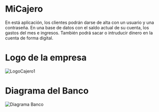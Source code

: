# MiCajero

 En está aplicación, los clientes podrán darse de alta con un usuario y una contraseña. En una base de datos con el saldo actual de su cuenta, los gastos del mes e ingresos.
También podrá sacar o intruducir dinero en la cuenta de forma digital. 
 
 
 # Logo de la empresa
 
![LogoCajero1](https://user-images.githubusercontent.com/56442937/116272699-6b6f2d00-a781-11eb-8b8b-ae9727570c91.png)



# Diagrama del Banco 

![Diagrama Banco](https://user-images.githubusercontent.com/56442937/116278013-58ab2700-a786-11eb-8f50-0a62ea2d41ea.png)
